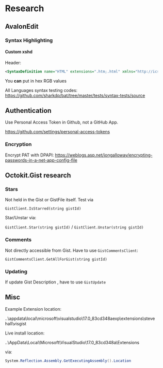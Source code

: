 ﻿# Research

## AvalonEdit

### Syntax Highlighting

#### Custom xshd

Header:
```xml
<SyntaxDefinition name="HTML" extensions=".htm;.html" xmlns="http://icsharpcode.net/sharpdevelop/syntaxdefinition/2008">
```

You **can** put in hex RGB values

All Languages syntax testing codes:
https://github.com/sharkdp/bat/tree/master/tests/syntax-tests/source

## Authentication 

Use Personal Access Token in Github, not a GitHub App. 

https://github.com/settings/personal-access-tokens

### Encryption

Encrypt PAT with DPAPI: 
https://weblogs.asp.net/jongalloway/encrypting-passwords-in-a-net-app-config-file


## Octokit.Gist research

### Stars
Not held in the Gist or GistFile itself. Test via

`GistClient.IsStarred(string gistId)`

Star/Unstar via:

`GistClient.Star(string gistId)` / `GistClient.Unstar(string gistId)`

### Comments
Not directly accessible from Gist. Have to use `GistCommentsClient`:

`GistCommentsClient.GetAllForGist(string gistId)`

### Updating

If update Gist Description , have to use `GistUpdate`

## Misc

Example Extension location:

..\appdata\local\microsoft\visualstudio\17.0_83cd348aexp\extensions\steve hall\visgist

Live install location: 

..\AppData\Local\Microsoft\VisualStudio\17.0_83cd348a\Extensions

via:
```c#
System.Reflection.Assembly.GetExecutingAssembly().Location
```
